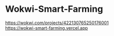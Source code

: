 # Wokwi-Smart-Farming

https://wokwi.com/projects/422130765250176001
<br>
https://wokwi-smart-farming.vercel.app

